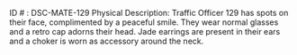 ID # : DSC-MATE-129
Physical Description: Traffic Officer 129 has spots on their face, complimented by a peaceful smile. They wear normal glasses and a retro cap adorns their head. Jade earrings are present in their ears and a choker is worn as accessory around the neck.